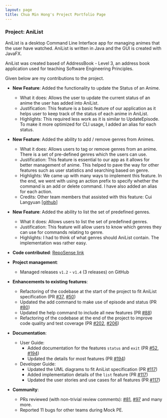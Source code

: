 ```yaml
---
layout: page
title: Chua Min Hong's Project Portfolio Page
---
```


### Project: AniList

AniList is a desktop Command Line Interface app for managing animes that the user have watched. AniList is written in Java and the GUI is created with JavaFX.

AniList was created based of AddressBook - Level 3, an address book application used for teaching Software Engineering Principles.

Given below are my contributions to the project.

* **New Feature**: Added the functionality to update the Status of an Anime.
  * What it does: Allows the user to update the current status of an anime the user has added into AniList.
  * Justification: This feature is a basic feature of our application as it helps user to keep track of the status of each anime in AniList.
  * Highlights: This required less work as it is similar to UpdateEpisode. To make it more optimized for CLI usage, I added an alias for each status.


* **New Feature**: Added the ability to add / remove genres from Animes.
  * What it does: Allows users to tag or remove genres from an anime. There is a set of pre-defined genres which the users can use.
  * Justification: This feature is essential to our app as it allows for better management of anime. This helped to pave the way for other features such as user statistics and searching based on genre.
  * Highlights: We came up with many ways to implement this feature. In the end, we went with using an action prefix to specify whether the command is an add or delete command. I have also added an alias for each action.
  * Credits: Other team members that assisted with this feature: Cui Langyuan [[github](https://github.com/clyveycui)]


* **New Feature**: Added the ability to list the set of predefined genres.
  * What it does: Allows users to list the set of predefined genres.
  * Justification: This feature will allow users to know which genres they can use for commands relating to genre.
  * Highlights: I had to think of what genres should AniList contain. The implementation was rather easy.


* **Code contributed**: [RepoSense link](https://nus-cs2103-ay2122s1.github.io/tp-dashboard/?search=t10&sort=groupTitle&sortWithin=title&timeframe=commit&mergegroup=&groupSelect=groupByRepos&breakdown=true&checkedFileTypes=docs~functional-code~test-code~other&since=2021-09-17&tabOpen=true&tabType=authorship&tabAuthor=auhc99&tabRepo=AY2122S1-CS2103T-T10-4%2Ftp%5Bmaster%5D&authorshipIsMergeGroup=false&authorshipFileTypes=docs~functional-code~test-code~other&authorshipIsBinaryFileTypeChecked=false)


* **Project management**:
  * Managed releases `v1.2` - `v1.4` (3 releases) on GitHub


* **Enhancements to existing features**:
  * Refactoring of the codebase at the start of the project to fit AniList specification (PR [\#37](https://github.com/AY2122S1-CS2103T-T10-4/tp/pull/37), [\#50](https://github.com/AY2122S1-CS2103T-T10-4/tp/pull/50))
  * Updated the add command to make use of episode and status (PR [\#80](https://github.com/AY2122S1-CS2103T-T10-4/tp/pull/80))
  * Updated the help command to include all new features (PR [\#88](https://github.com/AY2122S1-CS2103T-T10-4/tp/pull/88))
  * Refactoring of the codebase at the end of the project to improve code quality and test coverage (PR [\#202](https://github.com/AY2122S1-CS2103T-T10-4/tp/pull/202), [\#206](https://github.com/AY2122S1-CS2103T-T10-4/tp/pull/206))


* **Documentation**:
  * User Guide:
    * Added documentation for the features `status` and `exit` (PR [\#52](https://github.com/AY2122S1-CS2103T-T10-4/tp/pull/52/files), [\#194](https://github.com/AY2122S1-CS2103T-T10-4/tp/pull/194/files))
    * Updated the details for most features (PR [\#194](https://github.com/AY2122S1-CS2103T-T10-4/tp/pull/194))
  * Developer Guide:
    * Updated the UML diagrams to fit AniList specification (PR [\#117](https://github.com/AY2122S1-CS2103T-T10-4/tp/pull/117))
    * Added implementation details of the `list` feature (PR [\#117](https://github.com/AY2122S1-CS2103T-T10-4/tp/pull/117))
    * Updated the user stories and use cases for all features (PR [\#117](https://github.com/AY2122S1-CS2103T-T10-4/tp/pull/117))


* **Community**:
  * PRs reviewed (with non-trivial review comments): [\#81](https://github.com/AY2122S1-CS2103T-T10-4/tp/pull/81), [\#97](https://github.com/AY2122S1-CS2103T-T10-4/tp/pull/97) and many more.
  * Reported 11 bugs for other teams during Mock PE.
